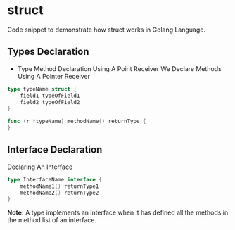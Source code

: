 # struct

Code snippet to demonstrate how struct works in Golang Language.

## Types Declaration

* Type Method Declaration Using A Point Receiver
We Declare Methods Using A Pointer Receiver

```go
type typeName struct {
    field1 typeOfField1
    field2 typeOfField2
}

func (r *typeName) methodName() returnType {
}
```

## Interface Declaration

Declaring An Interface

```go
type InterfaceName interface {
    methodName1() returnType1
    methodName2() returnType2
}
```

**Note:** A type implements an interface when it has defined all the methods in the method list of an interface. 